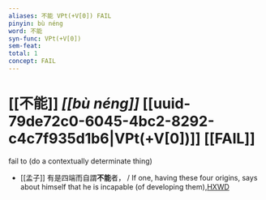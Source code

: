 ```yaml
---
aliases: 不能 VPt(+V[0]) FAIL
pinyin: bù néng
word: 不能
syn-func: VPt(+V[0])
sem-feat: 
total: 1
concept: FAIL 
---
```

# [[不能]] *[[bù néng]]*  [[uuid-79de72c0-6045-4bc2-8292-c4c7f935d1b6|VPt(+V[0])]] [[FAIL]]
fail to (do a contextually determinate thing)
 - [[孟子]] 有是四端而自謂**不能**者， / If one, having these four origins, says about himself that he is incapable (of developing them),[HXWD](https://hxwd.org/textview.html?location=KR1h0001_tls_003-38a.30)
